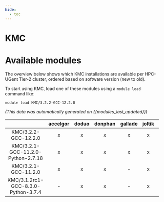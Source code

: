 ```yaml
---
hide:
  - toc
---
```


KMC
===

# Available modules


The overview below shows which KMC installations are available per HPC-UGent Tier-2 cluster, ordered based on software version (new to old).

To start using KMC, load one of these modules using a `module load` command like:

```shell
module load KMC/3.2.2-GCC-12.2.0
```

*(This data was automatically generated on {{modules_last_updated}})*  

| |accelgor|doduo|donphan|gallade|joltik|shinx|skitty|
| :---: | :---: | :---: | :---: | :---: | :---: | :---: | :---: |
|KMC/3.2.2-GCC-12.2.0|x|x|x|x|x|x|x|
|KMC/3.2.1-GCC-11.2.0-Python-2.7.18|x|x|x|x|x|-|x|
|KMC/3.2.1-GCC-11.2.0|x|x|x|-|x|-|x|
|KMC/3.1.2rc1-GCC-8.3.0-Python-3.7.4|-|x|x|-|x|-|-|
